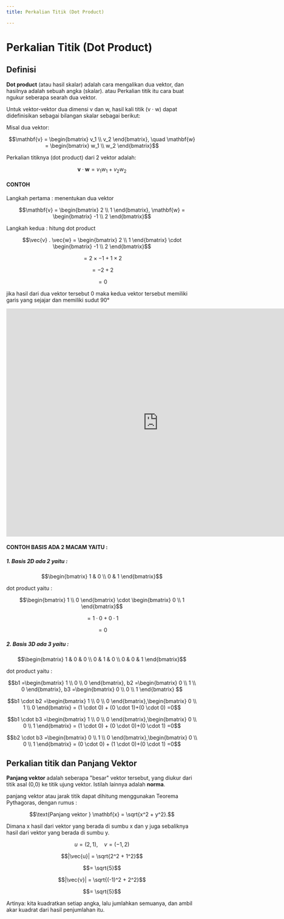 ```yaml
---
title: Perkalian Titik (Dot Product)

---
```


# Perkalian Titik (Dot Product)
## Definisi
**Dot product** (atau hasil skalar) adalah cara mengalikan dua vektor, dan hasilnya adalah sebuah angka (skalar). atau Perkalian titik itu cara buat ngukur seberapa searah dua vektor.

Untuk vektor-vektor dua dimensi v dan w, hasil kali titik (v · w) dapat didefinisikan sebagai bilangan skalar sebagai berikut:

Misal dua vektor:

$$\mathbf{v} = \begin{bmatrix} v_1 \\ v_2 \end{bmatrix}, \quad \mathbf{w} = \begin{bmatrix} w_1 \\ w_2 \end{bmatrix}$$

Perkalian titiknya (dot product) dari 2 vektor adalah:

$$\mathbf{v} \cdot \mathbf{w} = v_1 w_1 + v_2 w_2$$

#### CONTOH 
Langkah pertama : menentukan dua vektor 

$$\mathbf{v} = \begin{bmatrix} 2 \\ 1 \end{bmatrix}, \mathbf{w} = \begin{bmatrix} -1 \\ 2 \end{bmatrix}$$

Langkah kedua : hitung dot product

$$\vec{v} . \vec{w} = \begin{bmatrix} 2 \\ 1 \end{bmatrix}
\cdot \begin{bmatrix} -1 \\ 2 \end{bmatrix}$$

$$= 2 \times -1 + 1 \times 2$$ 

$$= -2 + 2$$ 

$$= 0$$

jika hasil dari dua vektor tersebut 0 maka kedua vektor tersebut memiliki garis yang sejajar dan memiliki sudut 90°

<iframe src="https://www.geogebra.org/material/iframe/id/tnsb5s84/width/800/height/600/border/888888/rc/false/ai/true/sdz/true/smb/false/stb/false" width="800" height="600" style="border:0px;"> </iframe>

#### CONTOH BASIS ADA 2 MACAM YAITU : 

##### 1. Basis 2D ada 2 yaitu : 

$$\begin{bmatrix}
1 & 0 \\
0 & 1
\end{bmatrix}$$

dot product yaitu : 

$$\begin{bmatrix} 1 \\ 0 \end{bmatrix}
\cdot \begin{bmatrix} 0 \\ 1 \end{bmatrix}$$

$$= 1 \cdot 0 + 0 \cdot 1$$ 

$$= 0$$

##### 2. Basis 3D ada 3 yaitu : 

$$\begin{bmatrix}
1 & 0 & 0 \\
0 & 1 & 0 \\
0 & 0 & 1
\end{bmatrix}$$

dot product yaitu : 

$$b1 =\begin{bmatrix} 1 \\ 0 \\ 0 \end{bmatrix}, b2 =\begin{bmatrix} 0 \\ 1 \\ 0 \end{bmatrix}, b3 =\begin{bmatrix} 0 \\ 0 \\ 1 \end{bmatrix} $$

$$b1 \cdot b2 =\begin{bmatrix} 1 \\ 0 \\ 0 \end{bmatrix},\begin{bmatrix} 0 \\ 1 \\ 0 \end{bmatrix} = (1 \cdot 0) + (0 \cdot 1)+(0 \cdot 0) =0$$

$$b1 \cdot b3 =\begin{bmatrix} 1 \\ 0 \\ 0 \end{bmatrix},\begin{bmatrix} 0 \\ 0 \\ 1 \end{bmatrix} = (1 \cdot 0) + (0 \cdot 0)+(0 \cdot 1) =0$$

$$b2 \cdot b3 =\begin{bmatrix} 0 \\ 1 \\ 0 \end{bmatrix},\begin{bmatrix} 0 \\ 0 \\ 1 \end{bmatrix} = (0 \cdot 0) + (1 \cdot 0)+(0 \cdot 1) =0$$

## Perkalian titik dan Panjang Vektor
**Panjang vektor** adalah seberapa "besar" vektor tersebut, yang diukur dari titik asal (0,0) ke titik ujung vektor. Istilah lainnya adalah **norma**.

panjang vektor atau jarak titik dapat dihitung menggunakan Teorema Pythagoras, dengan rumus : 

$$\text{Panjang vektor } \mathbf{x} = \sqrt{x^2 + y^2}.$$

Dimana x hasil dari vektor yang berada di sumbu x dan y juga sebaliknya hasil dari vektor yang berada di sumbu y.

$${u} = (2, 1), \quad {v} = (-1, 2)$$

$$|\vec{u}| = \sqrt{2^2 + 1^2}$$

$$= \sqrt{5}$$

$$|\vec{v}| = \sqrt{(-1)^2 + 2^2}$$

$$= \sqrt{5}$$

Artinya: kita kuadratkan setiap angka, lalu jumlahkan semuanya, dan ambil akar kuadrat dari hasil penjumlahan itu.